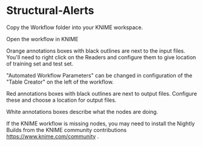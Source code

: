 # Structural-Alerts

Copy the Workflow folder into your KNIME workspace.

Open the workflow in KNIME

Orange annotations boxes with black outlines are next to the input files. You'll need to right click on the Readers and configure them to give location of training set and test set.

"Automated Workflow Parameters" can be changed in configuration of the "Table Creator" on the left of the workflow.

Red annotations boxes with black outlines are next to output files. Configure these and choose a location for output files.

White annotations boxes describe what the nodes are doing.


If the KNIME workflow is missing nodes, you may need to install the Nightly Builds from the KNIME community contributions https://www.knime.com/community . 

